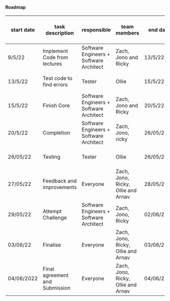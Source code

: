 #### Roadmap
|start date	   |     task description	   |         responsible| team members	| end date	   |     outcome|"Actual progress as per 22 of May|
|------|------|-------|------|-----|----|----|
|9/5/22|Implement Code from lectures|Software Engineers + Software Architect | Zach, Jono and Ricky| 13/5/22| Date Completed = 13/5/22 | Done as scheduled  |
|13/5/22|Test code to find errors|Tester|Ollie|15/5/22|Date Completed = | Still not done|
|15/5/22|Finish Core | Software Engineers + Software Architect | Zach, Jono and Ricky|20/5/22| - Date Completed = 16/5/22|| Done as scheduled|
|20/5/22|Completion | Software Engineers + Software  Architect |  Zach, Jono, ricky| 26/05/22| Date Completed = 18/5/22|| Done as scheduled|
|26/05/22|Testing |Tester|Ollie|26/05/2022| Date Completed = || Still not done|
|27/05/22|Feedback and improvements| Everyone| Zach, Jono, Ricky, Ollie  and Arnav| 28/05/22| Date Completed=|| Still not done|
|29/05/22|Attempt Challenge| Software Engineers + Software Architect | Zach, Jono, Ricky| 02/06/22| Date Completed = || Still not done|
|03/06/22|Finalise| Everyone| Zach, Jono, Ricky, Ollie  and Arnav| 03/06/22| Date Completed = || Still not done|
|04/06/2022| Final agreement and Submission| Everyone|Zach, Jono, Ricky, Ollie  and Arnav| 04/06/22|  Date Completed = || Still not done|
